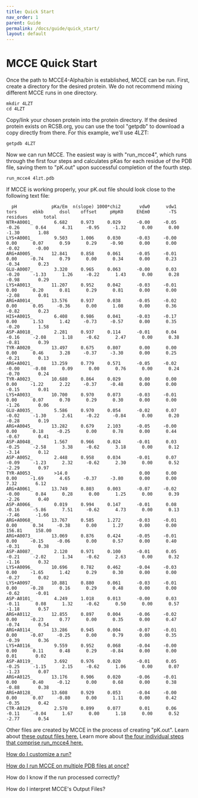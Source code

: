 ```yaml
---
title: Quick Start
nav_order: 1
parent: Guide
permalink: /docs/guide/quick_start/
layout: default
---
```

# MCCE Quick Start

Once the path to MCCE4-Alpha/bin is established, MCCE can be run. First, create a directory for the desired protein. We do not recommend mixing different MCCE runs in one directory.

```
mkdir 4LZT
cd 4LZT
```

Copy/link your chosen protein into the protein directory. If the desired protein exists on RCSB.org, you can use the tool "getpdb" to download a copy directly from there. For this example, we'll use 4LZT:

```
getpdb 4LZT
```

Now we can run MCCE. The easiest way is with "run_mcce4", which runs through the first four steps and calculates pKas for each residue of the PDB file, saving them to "pK.out" upon successful completion of the fourth step.

```
run_mcce4 4lzt.pdb
```

If MCCE is working properly, your pK.out file should look close to the following text file:

```
  pH             pKa/Em  n(slope) 1000*chi2       vdw0      vdw1      tors      ebkb      dsol    offset     pHpK0     EhEm0       -TS  residues      total
NTR+A0001_        6.682     0.973     0.029      -0.00     -0.05     -0.26      0.64      4.31     -0.95     -1.32      0.00      0.00     -1.30       1.08
LYS+A0001_        9.503     1.006     0.030      -0.03     -0.00      0.00      0.07      0.59      0.29     -0.90      0.00      0.00     -0.02      -0.00
ARG+A0005_       12.841     0.858     0.061      -0.05     -0.01      0.00     -0.74      0.79      0.00      0.34      0.00      0.23     -0.34       0.23
GLU-A0007_        3.320     0.965     0.063      -0.00      0.03     -0.20     -1.33      1.26     -0.22      1.43      0.00      0.28     -0.98       0.29
LYS+A0013_       11.207     0.952     0.042      -0.03     -0.01      0.00      0.20      0.81      0.29      0.81      0.00      0.00     -2.08       0.01
ARG+A0014_       13.576     0.937     0.038      -0.05     -0.02      0.00      0.05     -0.36      0.00      1.08      0.00      0.36     -0.82       0.23
HIS+A0015_        6.408     0.986     0.041      -0.03     -0.17      0.00      1.53      1.42     -0.73     -0.57      0.00      0.35     -0.20       1.58
ASP-A0018_        2.281     0.937     0.114      -0.01      0.04     -0.16     -2.08      1.18     -0.62      2.47      0.00      0.38     -0.81       0.39
TYR-A0020_       13.497     0.675     0.807       0.00      0.00      0.00      0.46      3.28     -0.37     -3.30      0.00      0.25     -0.21       0.13
ARG+A0021_       13.259     0.779     0.571      -0.05     -0.02     -0.00     -0.08      0.09      0.00      0.76      0.00      0.24     -0.70       0.24
TYR-A0023_       10.680     0.864     0.029       0.00      0.00      0.00     -1.22      2.22     -0.37     -0.48      0.00      0.00     -0.15       0.01
LYS+A0033_       10.700     0.970     0.073      -0.03     -0.01      0.00      0.07      0.70      0.29      0.30      0.00      0.00     -1.26       0.06
GLU-A0035_        5.586     0.970     0.054      -0.02      0.07     -0.02     -1.30      2.61     -0.22     -0.84      0.00      0.20     -0.28       0.19
ARG+A0045_       13.282     0.679     2.103      -0.05     -0.00      0.00      0.18     -0.25      0.00      0.78      0.00      0.44     -0.67       0.41
ASP-A0048_        1.567     0.966     0.024      -0.01      0.03     -0.25     -2.58      3.38     -0.62      3.18      0.00      0.12     -3.14       0.12
ASP-A0052_        2.448     0.958     0.034      -0.01      0.07     -0.09     -1.23      2.32     -0.62      2.30      0.00      0.52     -2.29       0.97
TYR-A0053_        >14.0                           0.00      0.00      0.00     -1.69      4.65     -0.37     -3.80      0.00      0.00      7.32       6.12
ARG+A0061_       13.749     0.803     0.003      -0.07     -0.02     -0.00      0.84      0.28      0.00      1.25      0.00      0.39     -2.26       0.40
ASP-A0066_        0.019     0.994     0.147      -0.01      0.08     -0.16     -5.86      7.51     -0.62      4.73      0.00      0.13     -7.46      -1.66
ARG+A0068_       13.767     0.585     1.272      -0.03     -0.01      0.00      0.34     -0.38      0.00      1.27      0.00      0.00    156.81     158.00
ARG+A0073_       13.069     0.876     0.424      -0.05     -0.01      0.00     -0.15     -0.06      0.00      0.57      0.00      0.40     -0.31       0.38
ASP-A0087_        2.120     0.971     0.100      -0.01      0.05     -0.21     -2.02      1.34     -0.62      2.63      0.00      0.32     -1.16       0.32
LYS+A0096_       10.696     0.782     0.462      -0.04     -0.03      0.00     -1.65      1.42      0.29      0.30      0.00      0.00     -0.27       0.02
LYS+A0097_       10.881     0.880     0.061      -0.03     -0.01      0.00     -0.28      0.16      0.29      0.48      0.00      0.00     -0.62      -0.01
ASP-A0101_        4.249     1.018     0.013      -0.00      0.03     -0.11      0.08      1.32     -0.62      0.50      0.00      0.57     -1.18       0.57
ARG+A0112_       12.855     0.897     0.004      -0.06     -0.02      0.00     -0.23      0.77      0.00      0.35      0.00      0.47     -0.74       0.54
ARG+A0114_       13.286     0.945     0.004      -0.07     -0.01      0.00     -0.07     -0.25      0.00      0.79      0.00      0.35     -0.39       0.36
LYS+A0116_        9.559     0.952     0.068      -0.04     -0.00      0.00      0.11      0.48      0.29     -0.84      0.00      0.00      0.01       0.02
ASP-A0119_        3.692     0.976     0.020      -0.01      0.05     -0.25     -1.15      2.15     -0.62      1.06      0.00      0.07     -1.23       0.07
ARG+A0125_       13.176     0.906     0.020      -0.06     -0.01      0.00      0.40     -0.12      0.00      0.68      0.00      0.38     -0.88       0.38
ARG+A0128_       13.608     0.929     0.053      -0.04     -0.00      0.00      0.07     -0.80      0.00      1.11      0.00      0.42     -0.35       0.42
CTR-A0129_        2.570     0.899     0.077       0.01      0.06     -0.11     -0.04      1.67      0.00      1.18      0.00      0.52     -2.77       0.54
```

Other files are created by MCCE in the process of creating "pK.out". 
Learn about [these output files here.](https://gunnerlab.github.io/mcce4_tutorial/docs/mcce/mechanism) 
Learn more about [the four individual steps that comprise run_mcce4 here.](https://mccewiki.levich.net/books/mcce-tutorial-4lzt/page/calculate-pkas-of-lysozyme-mcce-steps-1-4)

[How do I customize a run?](https://gunnerlab.github.io/mcce4_tutorial/docs/guide/submit_shell)

[How do I run MCCE on multiple PDB files at once?](https://gunnerlab.github.io/mcce4_tutorial/docs/guide/p_batch)

How do I know if the run processed correctly?

How do I interpret MCCE's Output Files?
